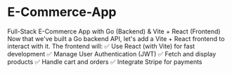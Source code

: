 # E-Commerce-App
 Full-Stack E-Commerce App with Go (Backend) & Vite + React (Frontend)
Now that we've built a Go backend API, let's add a Vite + React frontend to interact with it. The frontend will:
✅ Use React (with Vite) for fast development
✅ Manage User Authentication (JWT)
✅ Fetch and display products
✅ Handle cart and orders
✅ Integrate Stripe for payments
